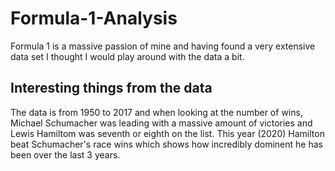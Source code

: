 # Formula-1-Analysis

Formula 1 is a massive passion of mine and having found a very extensive data set I thought I would play around with the data a bit.

## Interesting things from the data

The data is from 1950 to 2017 and when looking at the number of wins, Michael Schumacher was leading with a massive amount of victories and Lewis Hamiltom was seventh or eighth on the list. This year (2020) Hamilton beat Schumacher's race wins which shows how incredibly dominent he has been over the last 3 years. 
